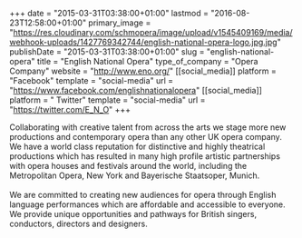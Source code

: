 +++
date = "2015-03-31T03:38:00+01:00"
lastmod = "2016-08-23T12:58:00+01:00"
primary_image = "https://res.cloudinary.com/schmopera/image/upload/v1545409169/media/webhook-uploads/1427769342744/english-national-opera-logo.jpg.jpg"
publishDate = "2015-03-31T03:38:00+01:00"
slug = "english-national-opera"
title = "English National Opera"
type_of_company = "Opera Company"
website = "http://www.eno.org/"
[[social_media]]
platform = "Facebook"
template = "social-media"
url = "https://www.facebook.com/englishnationalopera"
[[social_media]]
platform = " Twitter"
template = "social-media"
url = "https://twitter.com/E_N_O"
+++

<p>
	Collaborating with creative talent from across the arts we stage more new productions and contemporary opera than any other UK opera company. We have a world class reputation for distinctive and highly theatrical productions which has resulted in many high profile artistic partnerships with opera houses and festivals around the world, including the Metropolitan Opera, New York and Bayerische Staatsoper, Munich.<br>
	<br>
	We are committed to creating new audiences for opera through English language performances which are affordable and accessible to everyone. We provide unique opportunities and pathways for British singers, conductors, directors and designers.
</p>
